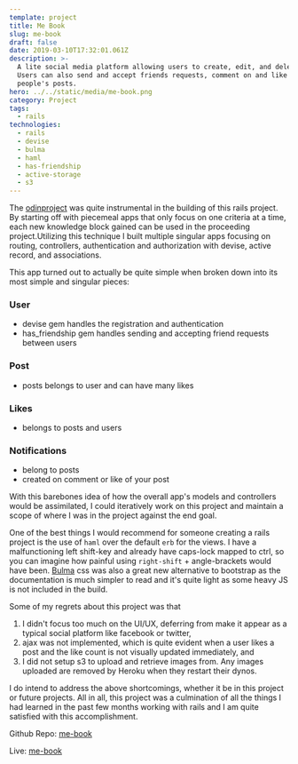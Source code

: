 ```yaml
---
template: project
title: Me Book
slug: me-book
draft: false
date: 2019-03-10T17:32:01.061Z
description: >-
  A lite social media platform allowing users to create, edit, and delete posts.
  Users can also send and accept friends requests, comment on and like other
  people's posts. 
hero: ../../static/media/me-book.png
category: Project
tags:
  - rails
technologies:
  - rails
  - devise
  - bulma
  - haml
  - has-friendship
  - active-storage
  - s3
---
```

The [odinproject](https://www.theodinproject.com/) was quite instrumental in the building of this rails project. By starting off with piecemeal apps that only focus on one criteria at a time, each new knowledge block gained can be used in the proceeding project.Utilizing this technique I built multiple singular apps focusing on routing, controllers, authentication and authorization with devise, active record, and associations. 

This app turned out to actually be quite simple when broken down into its most simple and singular pieces:

### User
 - devise gem handles the registration and authentication
 - has_friendship gem handles sending and accepting friend requests between users

### Post
 - posts belongs to user and can have many likes

### Likes
 - belongs to posts and users

### Notifications
 - belong to posts
 - created on comment or like of your post

With this barebones idea of how the overall app's models and controllers would be assimilated, I could iteratively work on this project and maintain a scope of where I was in the project against the end goal.

One of the best things I would recommend for someone creating a rails project is the use of `haml` over the default `erb` for the views. I have a malfunctioning left shift-key and already have caps-lock mapped to ctrl, so you can imagine how painful using `right-shift` + angle-brackets would have been. [Bulma](https://bulma.io/) css was also a great new alternative to bootstrap as the documentation is much simpler to read and it's quite light as some heavy JS is not included in the build.

Some of my regrets about this project was that 
1) I didn't focus too much on the UI/UX, deferring from make it appear as a typical social platform like facebook or twitter,
2) ajax was not implemented, which is quite evident when a user likes a post and the like count is not visually updated immediately, and
3) I did not setup s3 to upload and retrieve images from. Any images uploaded are removed by Heroku when they restart their dynos.

I do intend to address the above shortcomings, whether it be in this project or future projects. All in all, this project was a culmination of all the things I had learned in the past few months working with rails and I am quite satisfied with this accomplishment. 

Github Repo: [me-book](https://github.com/cdrani/me-book)

Live: [me-book](https://me-book.herokuapp.com)
